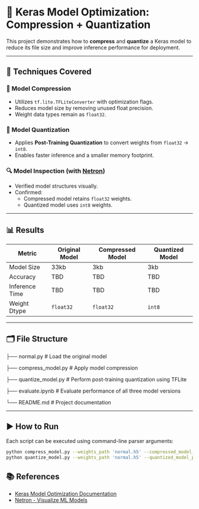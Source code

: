 # 🧠 Keras Model Optimization: Compression + Quantization

This project demonstrates how to **compress** and **quantize** a Keras model to reduce its file size and improve inference performance for deployment.

---

## 📌 Techniques Covered

### 🔧 Model Compression
- Utilizes `tf.lite.TFLiteConverter` with optimization flags.
- Reduces model size by removing unused float precision.
- Weight data types remain as `float32`.

### 🧮 Model Quantization
- Applies **Post-Training Quantization** to convert weights from `float32` → `int8`.
- Enables faster inference and a smaller memory footprint.

### 🔍 Model Inspection (with [Netron](https://netron.app/))
- Verified model structures visually.
- Confirmed:
  - Compressed model retains `float32` weights.
  - Quantized model uses `int8` weights.

---

## 📊 Results

| Metric         | Original Model | Compressed Model | Quantized Model |
|----------------|----------------|------------------|------------------|
| Model Size     | 33kb            | 3kb              | 3kb              |
| Accuracy       | TBD            | TBD              | TBD              |
| Inference Time | TBD            | TBD              | TBD              |
| Weight Dtype   | `float32`      | `float32`        | `int8`           |

---

## 🗂️ File Structure

├── normal.py # Load the original model

├── compress_model.py # Apply model compression

├── quantize_model.py # Perform post-training quantization using TFLite

├── evaluate.ipynb # Evaluate performance of all three model versions

└── README.md # Project documentation


---

## ▶️ How to Run

Each script can be executed using command-line parser arguments:

```bash
python compress_model.py --weights_path 'normal.h5' --compressed_model_path 'C:\Users\vodna\OneDrive\Desktop\inno\DL\compresed_model'
python quantize_model.py --weights_path 'normal.h5' --quantized_model_path 'C:\Users\vodna\OneDrive\Desktop\inno\DL\compresed_model'
```


## 📚 References

- [Keras Model Optimization Documentation](https://www.tensorflow.org/model_optimization)
- [Netron - Visualize ML Models](https://netron.app/)



